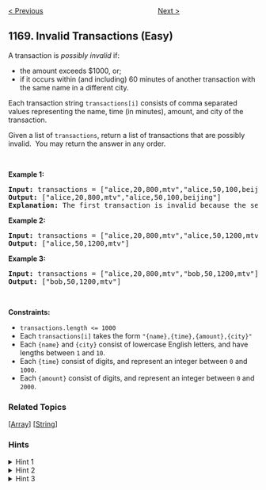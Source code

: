 <!--|This file generated by command(leetcode description); DO NOT EDIT.    |-->
<!--+----------------------------------------------------------------------+-->
<!--|@author    Openset <openset.wang@gmail.com>                           |-->
<!--|@link      https://github.com/openset                                 |-->
<!--|@home      https://github.com/openset/leetcode                        |-->
<!--+----------------------------------------------------------------------+-->

[< Previous](https://github.com/openset/leetcode/tree/master/problems/optimize-water-distribution-in-a-village "Optimize Water Distribution in a Village")
　　　　　　　　　　　　　　　　
[Next >](https://github.com/openset/leetcode/tree/master/problems/compare-strings-by-frequency-of-the-smallest-character "Compare Strings by Frequency of the Smallest Character")

## 1169. Invalid Transactions (Easy)

<p>A transaction is <em>possibly invalid</em> if:</p>

<ul>
	<li>the amount exceeds $1000, or;</li>
	<li>if it occurs within (and including) 60 minutes of another transaction with the same name in a different city.</li>
</ul>

<p>Each transaction string <code>transactions[i]</code>&nbsp;consists of&nbsp;comma separated values representing&nbsp;the name, time (in minutes), amount, and city of the transaction.</p>

<p>Given a list of <code>transactions</code>,&nbsp;return a list of transactions that are possibly invalid.&nbsp; You may return the answer in any order.</p>

<p>&nbsp;</p>
<p><strong>Example 1:</strong></p>

<pre>
<strong>Input:</strong> transactions = [&quot;alice,20,800,mtv&quot;,&quot;alice,50,100,beijing&quot;]
<strong>Output:</strong> [&quot;alice,20,800,mtv&quot;,&quot;alice,50,100,beijing&quot;]
<strong>Explanation:</strong> The first transaction is invalid because the second transaction occurs within a difference of 60 minutes, have the same name and is in a different city. Similarly the second one is invalid too.</pre>

<p><strong>Example 2:</strong></p>

<pre>
<strong>Input:</strong> transactions = [&quot;alice,20,800,mtv&quot;,&quot;alice,50,1200,mtv&quot;]
<strong>Output:</strong> [&quot;alice,50,1200,mtv&quot;]
</pre>

<p><strong>Example 3:</strong></p>

<pre>
<strong>Input:</strong> transactions = [&quot;alice,20,800,mtv&quot;,&quot;bob,50,1200,mtv&quot;]
<strong>Output:</strong> [&quot;bob,50,1200,mtv&quot;]
</pre>

<p>&nbsp;</p>
<p><strong>Constraints:</strong></p>

<ul>
	<li><code>transactions.length &lt;= 1000</code></li>
	<li>Each <code>transactions[i]</code> takes the form <code>&quot;{name},{time},{amount},{city}&quot;</code></li>
	<li>Each <code>{name}</code> and <code>{city}</code>&nbsp;consist of&nbsp;lowercase English letters, and have lengths between <code>1</code> and <code>10</code>.</li>
	<li>Each <code>{time}</code> consist of&nbsp;digits, and represent an integer between <code>0</code> and <code>1000</code>.</li>
	<li>Each <code>{amount}</code>&nbsp;consist of&nbsp;digits, and represent an integer between <code>0</code> and <code>2000</code>.</li>
</ul>

### Related Topics
  [[Array](https://github.com/openset/leetcode/tree/master/tag/array/README.md)]
  [[String](https://github.com/openset/leetcode/tree/master/tag/string/README.md)]

### Hints
<details>
<summary>Hint 1</summary>
Split each string into four arrays.
</details>

<details>
<summary>Hint 2</summary>
For each transaction check if it's invalid, you can do this with just a loop with help of the four arrays generated on step 1.
</details>

<details>
<summary>Hint 3</summary>
At the end you perform O(N ^ 2) operations.
</details>
